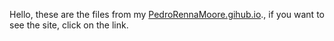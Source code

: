 Hello, these are the files from my [PedroRennaMoore.gihub.io](https://pedrorennamoore.github.io/)., if you want to see the site, click on the link.
